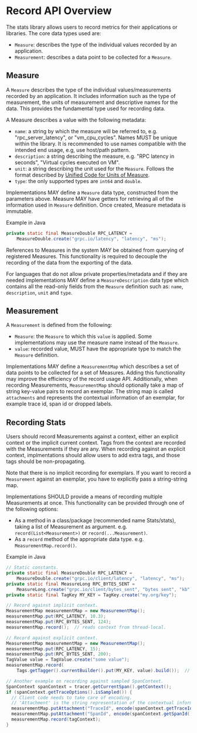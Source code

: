 # Record API Overview
The stats library allows users to record metrics for their applications or libraries. The core 
data types used are:
* `Measure`: describes the type of the individual values recorded by an application.
* `Measurement`: describes a data point to be collected for a `Measure`.

## Measure
A `Measure` describes the type of the individual values/measurements recorded by an application. It
includes information such as the type of measurement, the units of measurement and descriptive names
for the data. This provides the fundamental type used for recording data.

A Measure describes a value with the following metadata:
* `name`: a string by which the measure will be referred to, e.g. "rpc_server_latency", or
"vm_cpu_cycles". Names MUST be unique within the library. It is recommended to use names 
compatible with the intended end usage, e.g, use host/path pattern.
* `description`: a string describing the measure, e.g. "RPC latency in seconds", "Virtual cycles
executed on VM".
* `unit`: a string describing the unit used for the `Measure`. Follows the format described by
[Unified Code for Units of Measure](http://unitsofmeasure.org/ucum.html).
* `type`: the only supported types are `int64` and `double`.

Implementations MAY define a `Measure` data type, constructed from the parameters above. 
Measure MAY have getters for retrieving all of the information used in `Measure` definition. 
Once created, Measure metadata is immutable.

Example in Java
```java
private static final MeasureDouble RPC_LATENCY =
    MeasureDouble.create("grpc.io/latency", "latency", "ms");
```

References to Measures in the system MAY be obtained from querying of registered Measures. This
functionality is required to decouple the recording of the data from the exporting of the data.

For languages that do not allow private properties/metadata and if they are needed implementations 
MAY define a `MeasureDescription` data type which contains all the read-only fields from the
`Measure` definition such as: `name`, `description`, `unit` and `type`.

## Measurement
A `Measurement` is defined from the following:
* `Measure`: the `Measure` to which this `value` is applied. Some implementations may use the
measure name instead of the `Measure`.
* `value`: recorded value, MUST have the appropriate type to match the `Measure` definition.

Implementations MAY define a `MeasurementMap` which describes a set of data points to be collected
for a set of Measures. Adding this functionality may improve the efficiency of the record usage API.
Additionally, when recording Measurements, `MeasurementMap` should optionally take a map of string 
key-value pairs to record an exemplar. The string map is called `attachments` and represents the 
contextual information of an exemplar, for example trace id, span id or dropped labels.

## Recording Stats

Users should record Measurements against a context, either an explicit context or the implicit 
current context. Tags from the context are recorded with the Measurements if they are any. 
When recording against an explicit context, implmentations should allow users to add extra tags,
and those tags should be non-propagating.

Note that there is no implicit recording for exemplars. If you want to record a `Measurement`
against an exemplar, you have to explicitly pass a string-string map.

Implementations SHOULD provide a means of recording multiple Measurements at once. This 
functionality can be provided through one of the following options:
* As a method in a class/package (recommended name Stats/stats), taking a list of Measurement as
argument. e.g. `record(List<Measurement>)` or `record(...Measurement)`.
* As a `record` method of the appropriate data type. e.g. `MeasurementMap.record()`.

Example in Java

```java
// Static constants.
private static final MeasureDouble RPC_LATENCY =
    MeasureDouble.create("grpc.io/client/latency", "latency", "ms");
private static final MeasureLong RPC_BYTES_SENT =
    MeasureLong.create("grpc.io/client/bytes_sent", "bytes sent", "kb");
private static final TagKey MY_KEY = TagKey.create("my.org/key");
```

```java
// Record against implicit context.
MeasurementMap measurementMap = new MeasurementMap();
measurementMap.put(RPC_LATENCY, 10.3);
measurementMap.put(RPC_BYTES_SENT, 124);
measurementMap.record();  // reads context from thread-local.
```

```java
// Record against explicit context.
MeasurementMap measurementMap = new MeasurementMap();
measurementMap.put(RPC_LATENCY, 15);
measurementMap.put(RPC_BYTES_SENT, 200);
TagValue value = TagValue.create("some value");
measurementMap.record(
    Tags.getTagger().currentBuilder().put(MY_KEY, value).build());  // record against an extra tag.
```

```java
// Another example on recording against sampled SpanContext.
SpanContext spanContext = tracer.getCurrentSpan().getContext();
if (spanContext.getTraceOptions().isSampled()) {
  // Client code needs to take care of encoding.
  // 'Attachment' is the string representation of the contextual information of an exemplar.
  measurementMap.putAttachment("TraceId", encode(spanContext.getTraceId()));
  measurementMap.putAttachment("SpanId", encode(spanContext.getSpanId()));
  measurementMap.record(tagContext);
}
```
